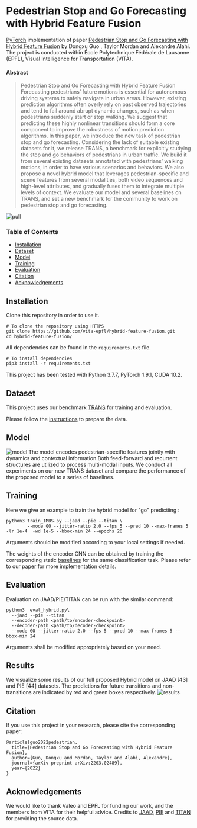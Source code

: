 
# Pedestrian Stop and Go Forecasting with Hybrid Feature Fusion

[PyTorch](https://pytorch.org/) implementation of paper [Pedestrian Stop and Go Forecasting with Hybrid Feature Fusion](https://arxiv.org/abs/2203.02489) by Dongxu Guo , Taylor Mordan and Alexandre Alahi. The project is conducted within École Polytechnique Fédérale de Lausanne (EPFL), Visual Intelligence for Transportation (VITA).


#### Abstract

> Pedestrian Stop and Go Forecasting with Hybrid Feature Fusion
>Forecasting pedestrians’ future motions is essential for autonomous driving systems to safely navigate in urban areas. 
>However, existing prediction algorithms often overly rely on past observed trajectories and tend to fail around abrupt dynamic changes, such as when pedestrians suddenly start or stop walking.
>We suggest that predicting these highly nonlinear transitions should form a core component to improve the robustness of motion prediction algorithms. 
>In this paper, we introduce the new task of pedestrian stop and go forecasting.
>Considering the lack of suitable existing datasets for it, we release TRANS, a benchmark for explicitly studying the stop and go behaviors of pedestrians in urban traffic.
>We build it from several existing datasets annotated with pedestrians’ walking motions, in order to have various scenarios and behaviors. 
>We also propose a novel hybrid model that leverages pedestrian-specific and scene features from several modalities, both video sequences and high-level attributes, and gradually fuses them to integrate multiple levels of context.
>We evaluate our model and several baselines on TRANS, and set a new benchmark for the community to work on pedestrian stop and go forecasting.


![pull](docs/pull.png)




### Table of Contents

- [Installation](#installation)
- [Dataset](#dataset)
- [Model](#model)
- [Training](#training)
- [Evaluation](#evaluation)
- [Citation](#citation)
- [Acknowledgements](#acknowledgements)


## Installation

Clone this repository in order to use it.
```
# To clone the repository using HTTPS
git clone https://github.com/vita-epfl/hybrid-feature-fusion.git
cd hybrid-feature-fusion/
```

All dependencies can be found in the `requirements.txt` file.
```
# To install dependencies
pip3 install -r requirements.txt
```

This project has been tested with Python 3.7.7, PyTorch 1.9.1, CUDA 10.2.


## Dataset

This project uses our benchmark [TRANS](https://github.com/vita-epfl/pedestrian-transition-dataset) for training and evaluation.

Please follow the [instructions](https://github.com/vita-epfl/pedestrian-transition-dataset#data-preparation) to prepare the data.

## Model
![model](docs/model.png)
The model encodes pedestrian-specific features jointly with dynamics and contextual information.Both feed-forward and recurrent structures are utilized to process
multi-modal inputs. We conduct all experiments on our new TRANS dataset and compare the performance of the proposed model to a
series of baselines.

## Training

Here we give an example to train the hybrid model for "go" predictiing :
```
python3 train_IMBS.py --jaad --pie --titan \
        --mode GO --jitter-ratio 2.0 --fps 5 --pred 10 --max-frames 5 -lr 1e-4  -wd 1e-5 --bbox-min 24 --epochs 20
```
Arguments should be modified according to your local settings if needed.

The weights of the encoder CNN can be obtained by training the corresponding static [baselines](https://github.com/vita-epfl/hybrid-feature-fusion/blob/main/src/model/baselines.py) for the same classification task. Please refer to our [paper](https://arxiv.org/abs/2203.02489) for more implementation details.


## Evaluation

Evaluation on JAAD/PIE/TITAN can be run with the similar command:
```
python3  eval_hybrid.py\
  --jaad --pie --titan
  --encoder-path <path/to/encoder-checkpoint>
  --decoder-path <path/to/decoder-checkpoint>
  --mode GO --jitter-ratio 2.0 --fps 5 --pred 10 --max-frames 5 --bbox-min 24
```
Arguments shall be modified appropriately based on your need.

## Results
We visualize some results of our full proposed Hybrid model on JAAD [43] and PIE [44] datasets. The predictions for future
transitions and non-transitions are indicated by red and green boxes respectively.
![results](docs/results.png)

## Citation
If you use this project in your research, please cite the corresponding paper:
```text
@article{guo2022pedestrian,
  title={Pedestrian Stop and Go Forecasting with Hybrid Feature Fusion},
  author={Guo, Dongxu and Mordan, Taylor and Alahi, Alexandre},
  journal={arXiv preprint arXiv:2203.02489},
  year={2022}
}
```


## Acknowledgements

We would like to thank Valeo and EPFL for funding our work, and the members from VITA for their helpful advice. Credits to [JAAD](http://data.nvision2.eecs.yorku.ca/JAAD_dataset/),
[PIE](http://data.nvision2.eecs.yorku.ca/PIE_dataset/) and [TITAN](https://usa.honda-ri.com/titan) for providing the source data.
